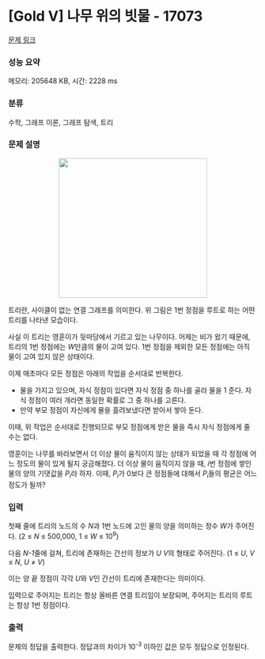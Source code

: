 # [Gold V] 나무 위의 빗물 - 17073 

[문제 링크](https://www.acmicpc.net/problem/17073) 

### 성능 요약

메모리: 205648 KB, 시간: 2228 ms

### 분류

수학, 그래프 이론, 그래프 탐색, 트리

### 문제 설명

<p style="text-align: center;"><img alt="" src="https://upload.acmicpc.net/96077f22-38dc-4cab-8122-1a693bc3928f/-/preview/" style="height: 282px; width: 300px;"><br>
 </p>

<p>트리란, 사이클이 없는 연결 그래프를 의미한다. 위 그림은 1번 정점을 루트로 하는 어떤 트리를 나타낸 모습이다.</p>

<p>사실 이 트리는 영훈이가 뒷마당에서 기르고 있는 나무이다. 어제는 비가 왔기 때문에, 트리의 1번 정점에는 <em>W</em>만큼의 물이 고여 있다. 1번 정점을 제외한 모든 정점에는 아직 물이 고여 있지 않은 상태이다.</p>

<p>이제 매초마다 모든 정점은 아래의 작업을 순서대로 반복한다.</p>

<ul>
	<li>물을 가지고 있으며, 자식 정점이 있다면 자식 정점 중 하나를 골라 물을 1 준다. 자식 정점이 여러 개라면 동일한 확률로 그 중 하나를 고른다.</li>
	<li>만약 부모 정점이 자신에게 물을 흘려보냈다면 받아서 쌓아 둔다.</li>
</ul>

<p>이때, 위 작업은 순서대로 진행되므로 부모 정점에게 받은 물을 즉시 자식 정점에게 줄 수는 없다.</p>

<p>영훈이는 나무를 바라보면서 더 이상 물이 움직이지 않는 상태가 되었을 때 각 정점에 어느 정도의 물이 있게 될지 궁금해졌다. 더 이상 물이 움직이지 않을 때, <em>i</em>번 정점에 쌓인 물의 양의 기댓값을 <em>P<sub>i</sub></em>라 하자. 이때, <em>P<sub>i</sub></em>가 0보다 큰 정점들에 대해서 <em>P<sub>i</sub></em>들의 평균은 어느 정도가 될까?</p>

### 입력 

 <p>첫째 줄에 트리의 노드의 수 <em>N</em>과 1번 노드에 고인 물의 양을 의미하는 정수 <em>W</em>가 주어진다. (2 ≤ <em>N </em>≤ 500,000, 1 ≤ <em>W</em> ≤ 10<sup>9</sup>)</p>

<p>다음 <em>N-1</em>줄에 걸쳐, 트리에 존재하는 간선의 정보가 <em>U V</em>의 형태로 주어진다. (1 ≤ <em>U</em>,<em> V</em> ≤<em> N</em>​​​​, <em>U </em>≠ <em>V</em>)</p>

<p>이는 양 끝 정점이 각각 <em>U</em>와 <em>V</em>인 간선이 트리에 존재한다는 의미이다.</p>

<p>입력으로 주어지는 트리는 항상 올바른 연결 트리임이 보장되며, 주어지는 트리의 루트는 항상 1번 정점이다.</p>

### 출력 

 <p>문제의 정답을 출력한다. 정답과의 차이가 10<sup>-3</sup> 이하인 값은 모두 정답으로 인정된다.</p>

